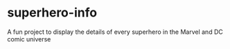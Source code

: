 # superhero-info
A fun project to display the details of every superhero in the Marvel and DC comic universe 
